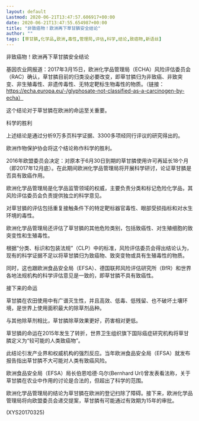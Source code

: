 ```yaml
---
layout: default
Lastmod: 2020-06-21T13:47:57.606917+00:00
date: 2020-06-21T13:47:55.654987+00:00
title: "非致癌物！欧洲再下草甘膦安全结论"
author: ""
tags: [草甘膦,化学品,欧洲,毒性,管理局,评估,科学,结论,致癌物,新语丝]
---
```


非致癌物！欧洲再下草甘膦安全结论

基因农业网报道：2017年3月15日，欧洲化学品管理局（ECHA）风险评估委员会（RAC）确认，草甘膦目前的归类没必要改变，即草甘膦归为非致癌、非致突变、非生殖毒性、非遗传毒性、无特定靶标生物毒性的物质。（链接：https://echa.europa.eu/-/glyphosate-not-classified-as-a-carcinogen-by-echa）

这个结论对于草甘膦在欧洲的命运至关重要。

科学的胜利

上述结论是通过分析9万多页科学证据、3300多项经同行评议的研究得出的。

欧洲作物保护协会将这个结论称作科学的胜利。

2016年欧盟委员会决定：对原本于6月30日到期的草甘膦使用许可再延长18个月（即2017年12月底）。在此期间欧洲化学品管理局将开展科学研讨，论证草甘膦是否具有致癌作用。

欧洲化学品管理局是化学品监管领域的权威，主要负责分类和标记危险化学品，其风险评估委员会负责提供独立的科学意见。

对草甘膦的评估包括重复接触条件下的特定靶标器官毒性、眼部受损指标和对水生环境的毒性。

欧洲化学品管理局还评估了草甘膦的其他危险类别，包括致癌性、对生殖细胞的致突变性和生殖毒性。

根据“分类、标识和包装法规”（CLP）中的标准，风险评估委员会得出结论认为，现有的科学证据不足以将草甘膦归为致癌物、致突变物或具有生殖毒性的物质。

同时，这也跟欧洲食品安全局（EFSA）、德国联邦风险评估研究所（BfR）和世界各地法规机构的科学评估意见是一致的，即草甘膦不具有致癌性。

接下来的命运

草甘膦在农田使用中有广谱灭生性，并且高效、低毒、低残留、也不破坏土壤环境，是世界上使用面积最大的除草剂品种。

与其他除草剂相比，草甘膦除草效果更好，药害相对更低。

草甘膦的命运在2015年发生了转折，世界卫生组织旗下国际癌症研究机构将草甘膦定义为“较可能的人类致癌物”。

此结论引发产业界和权威机构的强烈反应。当年欧洲食品安全局（EFSA）就发布报告指出草甘膦不大可能对人类有致癌风险。

欧洲食品安全局（EFSA）局长伯恩哈德·乌尔(Bernhard Url)曾发表看法称，关于草甘膦在农业中作用的讨论是合法的，但超出了科学的范围。

欧洲化学品管理局的结论为草甘膦在欧洲的登记扫除了障碍。接下来，欧洲化学品管理局将向欧盟委员会递交提案，草甘膦有可能通过有效期为15年的审批。

(XYS20170325)

